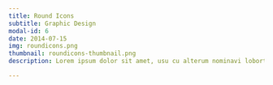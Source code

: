 ```yaml
---
title: Round Icons
subtitle: Graphic Design
modal-id: 6
date: 2014-07-15
img: roundicons.png
thumbnail: roundicons-thumbnail.png
description: Lorem ipsum dolor sit amet, usu cu alterum nominavi lobortis. At duo novum diceret. Tantas apeirian vix et, usu sanctus postulant inciderint ut, populo diceret necessitatibus in vim. Cu eum dicam feugiat noluisse.

---
```

